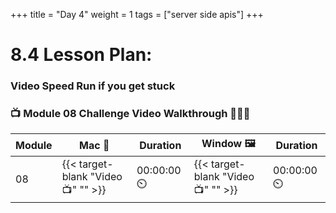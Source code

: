 +++
title = "Day 4"
weight = 1
tags = ["server side apis"] 
+++


# 8.4 Lesson Plan: 

### Video Speed Run if you get stuck 
### 📺 Module 08 Challenge Video Walkthrough 🏃‍♀️🏃
| Module | Mac 🍎 | Duration    | Window 🖼️ | Duration |
| ------  | ------ | ----------- |---------  | --------- |
| 08 | {{< target-blank "Video 📺" "" >}}   |  00:00:00  ⏲️   |  {{< target-blank "Video 📺" "" >}}  |  00:00:00 ⏲️ |